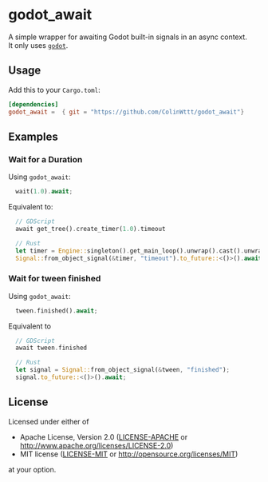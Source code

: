
# godot_await

A simple wrapper for awaiting Godot built-in signals in an async context.  
It only uses [`godot`](https://crates.io/crates/godot).

## Usage

Add this to your `Cargo.toml`:

```toml
[dependencies]
godot_await =  { git = "https://github.com/ColinWttt/godot_await"}

```

## Examples

### Wait for a Duration  

Using `godot_await`:

```rust
  wait(1.0).await;
```

Equivalent to:

```php
  // GDScript
  await get_tree().create_timer(1.0).timeout 
```

```rust  
  // Rust
  let timer = Engine::singleton().get_main_loop().unwrap().cast().unwrap().create_timer(1.0);
  Signal::from_object_signal(&timer, "timeout").to_future::<()>().await
```

### Wait for tween finished

Using `godot_await`:

```rust
  tween.finished().await;
```

Equivalent to

```php
  // GDScript
  await tween.finished
```

```rust
  // Rust
  let signal = Signal::from_object_signal(&tween, "finished");
  signal.to_future::<()>().await;
```

## License

Licensed under either of

* Apache License, Version 2.0 ([LICENSE-APACHE](LICENSE-APACHE) or <http://www.apache.org/licenses/LICENSE-2.0>)
* MIT license ([LICENSE-MIT](LICENSE-MIT) or <http://opensource.org/licenses/MIT>)

at your option.
